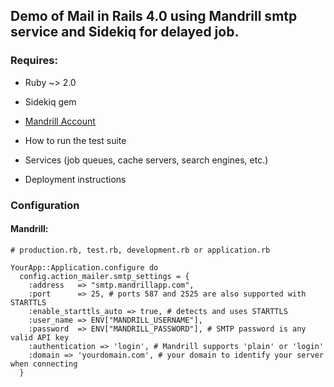 ## Demo of Mail in Rails 4.0 using Mandrill smtp service and Sidekiq for delayed job. 

### Requires:

* Ruby ~> 2.0

* Sidekiq gem

* [ Mandrill Account ]( http://mandrill.com )

* How to run the test suite

* Services (job queues, cache servers, search engines, etc.)

* Deployment instructions

### Configuration

#### Mandrill:

```
# production.rb, test.rb, development.rb or application.rb

YourApp::Application.configure do
  config.action_mailer.smtp_settings = {
    :address   => "smtp.mandrillapp.com",
    :port      => 25, # ports 587 and 2525 are also supported with STARTTLS
    :enable_starttls_auto => true, # detects and uses STARTTLS
    :user_name => ENV["MANDRILL_USERNAME"],
    :password  => ENV["MANDRILL_PASSWORD"], # SMTP password is any valid API key
    :authentication => 'login', # Mandrill supports 'plain' or 'login'
    :domain => 'yourdomain.com', # your domain to identify your server when connecting
  }
```

